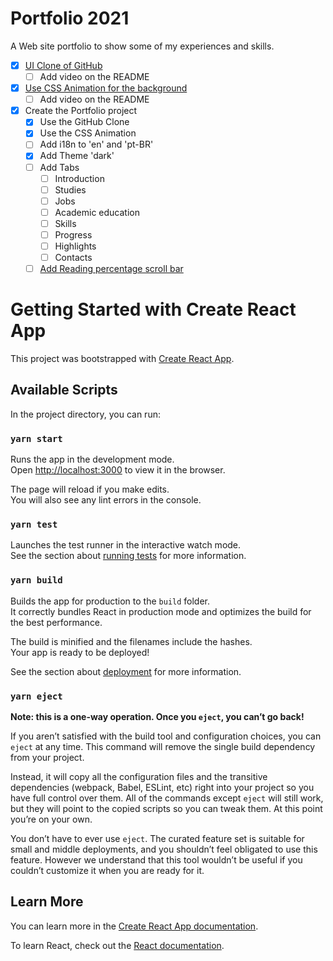 # Portfolio 2021
A Web site portfolio to show some of my experiences and skills.

- [x]  [UI Clone of GitHub](https://www.youtube.com/watch?v=iLEbGQXsg3k)
    - [ ]  Add video on the README
- [x]  [Use CSS Animation for the background](https://www.youtube.com/watch?v=GykTLqODQuU)
    - [ ]  Add video on the README
- [x]  Create the Portfolio project
    - [x]  Use the GitHub Clone
    - [x]  Use the CSS Animation
    - [ ]  Add i18n to 'en' and 'pt-BR'
    - [x]  Add Theme 'dark'
    - [ ]  Add Tabs
        - [ ]  Introduction
        - [ ]  Studies
        - [ ]  Jobs
        - [ ]  Academic education
        - [ ]  Skills
        - [ ]  Progress
        - [ ]  Highlights
        - [ ]  Contacts
    - [ ]  [Add Reading percentage scroll bar](https://www.youtube.com/watch?v=wHzpWi3FxI8&t=628s)

# Getting Started with Create React App

This project was bootstrapped with [Create React App](https://github.com/facebook/create-react-app).

## Available Scripts

In the project directory, you can run:

### `yarn start`

Runs the app in the development mode.\
Open [http://localhost:3000](http://localhost:3000) to view it in the browser.

The page will reload if you make edits.\
You will also see any lint errors in the console.

### `yarn test`

Launches the test runner in the interactive watch mode.\
See the section about [running tests](https://facebook.github.io/create-react-app/docs/running-tests) for more information.

### `yarn build`

Builds the app for production to the `build` folder.\
It correctly bundles React in production mode and optimizes the build for the best performance.

The build is minified and the filenames include the hashes.\
Your app is ready to be deployed!

See the section about [deployment](https://facebook.github.io/create-react-app/docs/deployment) for more information.

### `yarn eject`

**Note: this is a one-way operation. Once you `eject`, you can’t go back!**

If you aren’t satisfied with the build tool and configuration choices, you can `eject` at any time. This command will remove the single build dependency from your project.

Instead, it will copy all the configuration files and the transitive dependencies (webpack, Babel, ESLint, etc) right into your project so you have full control over them. All of the commands except `eject` will still work, but they will point to the copied scripts so you can tweak them. At this point you’re on your own.

You don’t have to ever use `eject`. The curated feature set is suitable for small and middle deployments, and you shouldn’t feel obligated to use this feature. However we understand that this tool wouldn’t be useful if you couldn’t customize it when you are ready for it.

## Learn More

You can learn more in the [Create React App documentation](https://facebook.github.io/create-react-app/docs/getting-started).

To learn React, check out the [React documentation](https://reactjs.org/).
